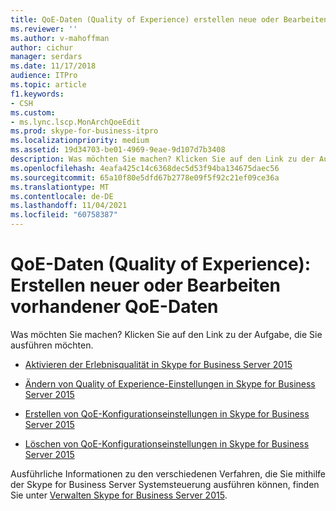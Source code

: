 ```yaml
---
title: QoE-Daten (Quality of Experience) erstellen neue oder Bearbeiten vorhandener QoE-Daten
ms.reviewer: ''
ms.author: v-mahoffman
author: cichur
manager: serdars
ms.date: 11/17/2018
audience: ITPro
ms.topic: article
f1.keywords:
- CSH
ms.custom:
- ms.lync.lscp.MonArchQoeEdit
ms.prod: skype-for-business-itpro
ms.localizationpriority: medium
ms.assetid: 19d34703-be01-4969-9eae-9d107d7b3408
description: Was möchten Sie machen? Klicken Sie auf den Link zu der Aufgabe, die Sie ausführen möchten.
ms.openlocfilehash: 4eafa425c14c6368dec5d53f94ba134675daec56
ms.sourcegitcommit: 65a10f80e5dfd67b2778e09f5f92c21ef09ce36a
ms.translationtype: MT
ms.contentlocale: de-DE
ms.lasthandoff: 11/04/2021
ms.locfileid: "60758387"
---
```

# <a name="quality-of-experience-qoe-data-create-new-or-edit-existing"></a>QoE-Daten (Quality of Experience): Erstellen neuer oder Bearbeiten vorhandener QoE-Daten
 
Was möchten Sie machen? Klicken Sie auf den Link zu der Aufgabe, die Sie ausführen möchten.
  
- [Aktivieren der Erlebnisqualität in Skype for Business Server 2015](../../manage/health-and-monitoring/enable-qoe.md)
    
- [Ändern von Quality of Experience-Einstellungen in Skype for Business Server 2015](../../manage/health-and-monitoring/modify-qoe-settings.md)
    
- [Erstellen von QoE-Konfigurationseinstellungen in Skype for Business Server 2015](../../manage/health-and-monitoring/create-qoe-configuration-settings.md)
    
- [Löschen von QoE-Konfigurationseinstellungen in Skype for Business Server 2015](../../manage/health-and-monitoring/delete-qoe-configuration-settings.md)
    
Ausführliche Informationen zu den verschiedenen Verfahren, die Sie mithilfe der Skype for Business Server Systemsteuerung ausführen können, finden Sie unter [Verwalten Skype for Business Server 2015](../../manage/manage.md).

